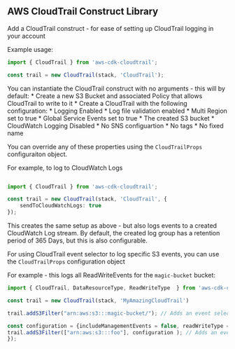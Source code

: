 ## AWS CloudTrail Construct Library
Add a CloudTrail construct - for ease of setting up CloudTrail logging in your account

Example usage:

```ts
import { CloudTrail } from 'aws-cdk-cloudtrail';

const trail = new CloudTrail(stack, 'CloudTrail');
```

You can instantiate the CloudTrail construct with no arguments - this will by default:
    * Create a new S3 Bucket and associated Policy that allows CloudTrail to write to it
    * Create a CloudTrail with the following configuration:
        * Logging Enabled
        * Log file validation enabled
        * Multi Region set to true
        * Global Service Events set to true
        * The created S3 bucket
        * CloudWatch Logging Disabled
        * No SNS configuartion
        * No tags
        * No fixed name

You can override any of these properties using the `CloudTrailProps` configuraiton object.

For example, to log to CloudWatch Logs

```ts

import { CloudTrail } from 'aws-cdk-cloudtrail';

const trail = new CloudTrail(stack, 'CloudTrail', {
    sendToCloudWatchLogs: true
});
```

This creates the same setup as above - but also logs events to a created CloudWatch Log stream. By default, the created log group has a retention period of 365 Days, but this is also configurable.


For using CloudTrail event selector to log specific S3 events, you can use the `CloudTrailProps` configuration object

For example - this logs all ReadWriteEvents for the `magic-bucket` bucket:

```ts
import { CloudTrail, DataResourceType, ReadWriteType  } from 'aws-cdk-cloudtrail';

const trail = new CloudTrail(stack, 'MyAmazingCloudTrail')

trail.addS3Filter("arn:aws:s3:::magic-bucket/"); // Adds an event selector to the bucket magic-bucket. By default, this includes management events and all operations (Read + Write)

const configuration = {includeManagementEvents = false, readWriteType = ReadWriteType.All}
trail.addS3Filter(["arn:aws:s3:::foo"], configuration ); // Adds an event selector to the bucket foo, with a specific configuration
});
```
